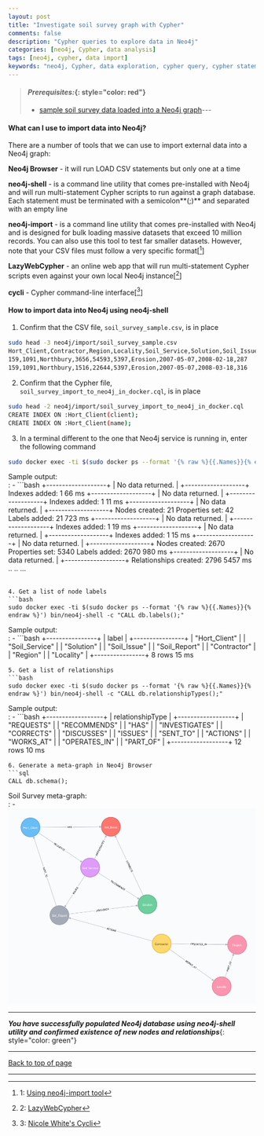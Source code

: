 ```yaml
---
layout: post
title: "Investigate soil survey graph with Cypher"
comments: false
description: "Cypher queries to explore data in Neo4j"
categories: [neo4j, Cypher, data analysis]
tags: [neo4j, cypher, data import]
keywords: "neo4j, Cypher, data exploration, cypher query, cypher statements, data analysis"
---
```


> #### *Prerequisites:*{: style="color: red"}
> - [sample soil survey data loaded into a Neo4j graph](/2018/Import-CSV-data-into-Docker-Neo4j-container/)---

#### What can I use to import data into Neo4j?

There are a number of tools that we can use to import external data into a Neo4j graph:

**Neo4j Browser** - it will run LOAD CSV statements but only one at a time

**neo4j-shell** - is a command line utility that comes pre-installed with Neo4j and will run multi-statement Cypher scripts to run against a graph database. Each statement must be terminated with a semicolon**(;)** and separated with an empty line

**neo4j-import** - is a command line utility that comes pre-installed with Neo4j and is designed for bulk loading massive datasets that exceed 10 million records. You can also use this tool to test far smaller datasets. However, note that your CSV files must follow a very specific format[[^1]]

**LazyWebCypher** - an online web app that will run multi-statement Cypher scripts even against your own local Neo4j instance[[^2]]

**cycli** - Cypher command-line interface[[^3]]


#### How to import data into Neo4j using neo4j-shell

1. Confirm that the CSV file, `soil_survey_sample.csv`, is in place
```bash
sudo head -3 neo4j/import/soil_survey_sample.csv 
Hort_Client,Contractor,Region,Locality,Soil_Service,Solution,Soil_Issue,Date_Reported,Date_Actioned,DaysToAction
159,1091,Northbury,3656,54593,5397,Erosion,2007-05-07,2008-02-18,287
159,1091,Northbury,1516,22644,5397,Erosion,2007-05-07,2008-03-18,316
```

2. Confirm that the Cypher file, `soil_survey_import_to_neo4j_in_docker.cql`,  is in place
```bash
sudo head -2 neo4j/import/soil_survey_import_to_neo4j_in_docker.cql 
CREATE INDEX ON :Hort_Client(client);
CREATE INDEX ON :Hort_Client(name);
```

3. In a terminal different to the one that Neo4j service is running in, enter the following command 
```bash
sudo docker exec -ti $(sudo docker ps --format '{% raw %}{{.Names}}{% endraw %}') bin/neo4j-shell -file import/soil_survey_import_to_neo4j_in_docker.cql
```
Sample output:  
  : - ```bash
+-------------------+
| No data returned. |
+-------------------+
Indexes added: 1
66 ms
+-------------------+
| No data returned. |
+-------------------+
Indexes added: 1
11 ms
+-------------------+
| No data returned. |
+-------------------+
Nodes created: 21
Properties set: 42
Labels added: 21
723 ms
+-------------------+
| No data returned. |
+-------------------+
Indexes added: 1
19 ms
+-------------------+
| No data returned. |
+-------------------+
Indexes added: 1
15 ms
+-------------------+
| No data returned. |
+-------------------+
Nodes created: 2670
Properties set: 5340
Labels added: 2670
980 ms
+-------------------+
| No data returned. |
+-------------------+
Relationships created: 2796
5457 ms
  ..
  ..
  ...
  ```
    
4. Get a list of node labels
```bash
sudo docker exec -ti $(sudo docker ps --format '{% raw %}{{.Names}}{% endraw %}') bin/neo4j-shell -c "CALL db.labels();"
```
Sample output:  
  : - ```bash
+----------------+
| label          |
+----------------+
| "Hort_Client"  |
| "Soil_Service" |
| "Solution"     |
| "Soil_Issue"   |
| "Soil_Report"  |
| "Contractor"   |
| "Region"       |
| "Locality"     |
+----------------+
8 rows
15 ms
```
5. Get a list of relationships
```bash
sudo docker exec -ti $(sudo docker ps --format '{% raw %}{{.Names}}{% endraw %}') bin/neo4j-shell -c "CALL db.relationshipTypes();"
```
Sample output:  
  : - ```bash
+------------------+
| relationshipType |
+------------------+
| "REQUESTS"       |
| "RECOMMENDS"     |
| "HAS"            |
| "INVESTIGATES"   |
| "CORRECTS"       |
| "DISCUSSES"      |
| "ISSUES"         |
| "SENT&#95;TO"        |
| "ACTIONS"        |
| "WORKS&#95;AT"       |
| "OPERATES&#95;IN"    |
| "PART&#95;OF"       |
+------------------+
12 rows
10 ms
```
6. Generate a meta-graph in Neo4j Browser
```sql
CALL db.schema();
```
Soil Survey meta-graph:  
  : - ![Soil Survey meta-graph](/assets/images/soil_survey_meta_graph.png)
  
  
---
***You have successfully populated Neo4j database using neo4j-shell utility and confirmed existence of new nodes and relationships***{: style="color: green"}

---
[Back to top of page](#)

---
[^1]: 1: [Using neo4j-import tool](https://neo4j.com/docs/operations-manual/current/tutorial/import-tool/)
[^2]: 2: [LazyWebCypher](http://www.lyonwj.com/LazyWebCypher/)
[^3]: 3: [Nicole White's Cycli](https://github.com/nicolewhite/cycli)


